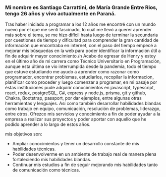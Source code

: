 ### Mi nombre es Santiago Carrattini, de María Grande Entre Rios, tengo 26 años y vivo actualmente en Paraná.
  Tras haber iniciado a programar a los 12 años  me encontré con un mundo nuevo por el que me senti fascinado, 
lo cuál me llevó a querer aprender más sobre el tema, se me hizo difícil hasta luego de terminar la 
secundaria por cuestiones de tiempo y dificultad para comprender la gran cantidad de información que 
encontraba en internet, con el paso del tiempo empecé a mejorar mis búsquedas en la web para poder 
identificar la información útil a fin de adquirir mayor conocimiento./n
Acabo de egresar de Henry y estoy en el último año de mi carrera como Técnico Universitario en Programación,
aunque esta última se vio interrumpida desde la pandemia, todo el tiempo que estuve estudiando me ayudo a
aprender como razonar como programador, encontrar problemas, estudiarlos, recopilar la informacion,
planificar como proceder y luego comenzar a programar, en mi pasaje por éstas instituciones pude adquirir 
conocimientos en javascript, typescript, react, redux, postgreSQL, C#, express y node.js, prisma, git y github,
Chakra, Bootstrap, passport, por dar ejemplos, entre algunas otras herramientas y lenguajes.
Así como también desarrollar habilidades blandas como trabajo en equipo, comunicación, resolución de problemas, liderazgo, entre otros.
Ofrezco mis servicios y conocimiento a fin de poder ayudar a la empresa a realizar sus proyectos 
y poder aportar con aquello que he podido aprender a lo largo de estos años.

mis objetivos son:

* Ampliar conocimientos y tener un desarrollo constante de mis habilidades técnicas.
* Poder desenvolverme en un ambiente de trabajo real de manera plena fortaleciendo mis habilidades blandas.
* Continuar mis estudios a fin de seguir mejorando mis habilidades tanto de comunicación como técnicas.

<!--
**carra97/carra97** is a ✨ _special_ ✨ repository because its `README.md` (this file) appears on your GitHub profile.

Here are some ideas to get you started:

- 🔭 I’m currently working on ...
- 🌱 I’m currently learning ...
- 👯 I’m looking to collaborate on ...
- 🤔 I’m looking for help with ...
- 💬 Ask me about ...
- 📫 How to reach me: ...
- 😄 Pronouns: ...
- ⚡ Fun fact: ...
-->
